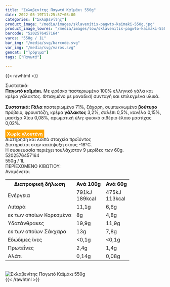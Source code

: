 ```yaml
---
title: "Σκλαβενίτης Παγωτό Καϊμάκι 550g"
date: 2022-05-19T11:25:57+03:00
categories: ["Σκλαβενίτης"]
product_image: "/media/images/sklavenitis-pagwto-kaimaki-550g.jpg"
product_image_lowres: "/media/images/low/sklavenitis-pagwto-kaimaki-550g.jpg"
barcode: "5202576457164"
varos: "550g / 1L"
bar_img: "/media/svg/barcode.svg"
var_img: "/media/svg/varos.svg"
gencat: ["Τρόφιμα"]
tags: ["Παγωτά"]

---
```

{{< rawhtml >}}

<div class="sload567"><div class="product"><div id="sistatika">Συστατικά:</div><div class="alltext"><b>Παγωτό καϊμάκι.</b> Με φρέσκο παστεριωμένο 100% ελληνικό γάλα και κρέμα γάλακτος. Φτιαγμένο με μοναδική συνταγή και επιλεγμένα υλικά.<br><br><b>Συστατικά: Γάλα</b> παστεριωμένο 71%, ζάχαρη, συμπυκνωμένο <b>βούτυρο</b> πρόβειο, φρουκτόζη, κρέμα <b>γάλακτος</b> 3,2%, σαλέπι 0,5%, κανέλα 0,15%, μαστίχα Χίου 0,08%, αρωματική ύλη: φυσικό αιθέριο έλαιο μαστίχας 0,02%.<br><br><b style="background:orange;padding:5px;color:#fff">Χωρίς γλουτένη</b></div><div id="loipa">Διατήρηση και λοιπά στοιχεία προϊόντος</div><div class="alltext">Διατηρείται στην κατάψυξη στους -18°C.<br>Η συσκευασία περιέχει τουλάχιστον 9 μερίδες των 60g.<br></div><div id="barcode"><div id="barimage1"></div><span id="bartext">5202576457164</span></div><div id="varos"><div id="varosimage1"></div><span id="varostext">550g / 1L</span></div><div id="kivotio">ΠΕΡΙΕΧΟΜΕΝΟ ΚΙΒΩΤΙΟΥ:<br>Αναμένεται</div><div class="tabout"><table id="diatable"><tbody><tr><th>Διατροφική δήλωση</th><th>Ανά 100g</th><th>Ανά 60g</th></tr><tr><td class="texr2">Ενέργεια</td><td class="texr">791kJ<br>189kcal</td><td class="texr">475kJ<br>113kcal</td></tr><tr><td class="texr2">Λιπαρά</td><td class="texr">11,1g</td><td class="texr">6,6g</td></tr><tr><td class="gray">εκ των οποίων Κορεσµένα</td><td class="gray2">8g</td><td class="gray2">4,8g</td></tr><tr><td class="texr2">Yδατάνθρακες</td><td class="texr">19,9g</td><td class="texr">11,9g</td></tr><tr><td class="gray">εκ των οποίων Σάκχαρα</td><td class="gray2">13g</td><td class="gray2">7,8g</td></tr><tr><td class="texr2">Eδώδιμες ίνες</td><td class="texr">&lt;0,1g</td><td class="texr">&lt;0,1g</td></tr><tr><td class="texr2">Πρωτεΐνες</td><td class="texr">2,4g</td><td class="texr">1,4g</td></tr><tr><td class="texr2">Αλάτι</td><td class="texr">0,14g</td><td class="texr">0,08g</td></tr></tbody></table></div><br><div class="pimg"><img alt="Σκλαβενίτης Παγωτό Καϊμάκι 550g" title="Σκλαβενίτης Παγωτό Καϊμάκι 550g" src="/media/images/sklavenitis-pagwto-kaimaki-550g.jpg"></div></div></div>
{{< /rawhtml >}}


